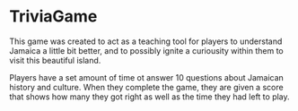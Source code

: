 # TriviaGame

This game was created to act as a teaching tool for players to understand Jamaica a little bit better, and to possibly ignite a curiousity within them to visit this beautiful island. 

Players have a set amount of time ot answer 10 questions about Jamaican history and culture. When they complete the game, they are given a score that shows how many they got right as well as the time they had left to play.